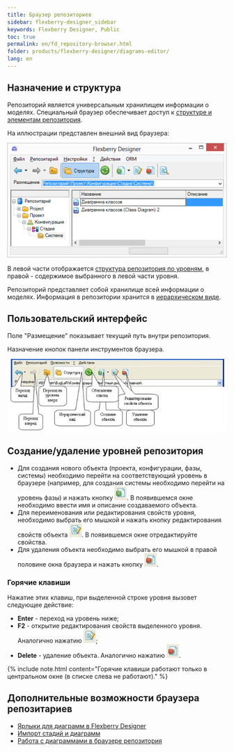 ```yaml
---
title: Браузер репозиториев
sidebar: flexberry-designer_sidebar
keywords: Flexberry Designer, Public
toc: true
permalink: en/fd_repository-browser.html
folder: products/flexberry-designer/diagrams-editor/
lang: en
---
```


## Назначение и структура

Репозиторий является универсальным хранилищем информации о моделях. Специальный браузер обеспечивает доступ к [структуре и элементам репозитория](fd_recommended-structure-repository-and-placing-diagrams.html).

На иллюстрации представлен внешний вид браузера:

![](/images/pages/products/flexberry-designer/diagrams-editor/repository-browser.png)

В левой части отображается [структура репозитория по уровням](fd_recommended-structure-repository-and-placing-diagrams.html), в правой - содержимое выбранного в левой части уровня.

Репозиторий представляет собой хранилище всей информации о моделях. Информация в репозитории хранится в [иерархическом виде](fd_recommended-structure-repository-and-placing-diagrams.html).

## Пользовательский интерфейс

Поле "Размещение" показывает текущий путь внутри репозитория.

Назначение кнопок панели инструментов браузера.

![](/images/pages/products/flexberry-designer/diagrams-editor/repbrowsertoolbar.jpg)

## Создание/удаление уровней репозитория

* Для создания нового объекта (проекта, конфигурации, фазы, системы) необходимо перейти на соответствующий уровень в браузере (например, для создания системы необходимо перейти на уровень фазы) и нажать кнопку ![](/images/pages/products/flexberry-designer/diagrams-editor/newbtn.jpg). В появившемся окне необходимо ввести имя и описание создаваемого объекта.
* Для переименования или редактирования свойств уровня, необходимо выбрать его мышкой и нажать кнопку редактирования свойств объекта ![](/images/pages/products/flexberry-designer/diagrams-editor/propertiesbtn.jpg). 
В появившемся окне отредактируйте свойства.
* Для удаления объекта необходимо выбрать его мышкой в правой половине окна браузера и нажать кнопку ![](/images/pages/products/flexberry-designer/diagrams-editor/delbtn.jpg).

### Горячие клавиши

Нажатие этих клавиш, при выделенной строке уровня вызовет следующее действие:

* **Enter** - переход на уровень ниже;
* **F2** - открытие редактирования свойств выделенного уровня. Аналогично нажатию ![](/images/pages/products/flexberry-designer/diagrams-editor/propertiesbtn.jpg);
* **Delete** - удаление объекта. Аналогично нажатию ![](/images/pages/products/flexberry-designer/diagrams-editor/delbtn.jpg).

{% include note.html content="Горячие клавиши работают только в центральном окне (в списке слева не работают)." %}

## Дополнительные возможности браузера репозитариев

* [Ярлыки для диаграмм в Flexberry Designer](fd_diagram-links.html)
* [Импорт стадий и диаграмм](fd_import-crp-csdg.html)
* [Работа с диаграммами в браузере репозитория](fd_working-repository-browser.html)
